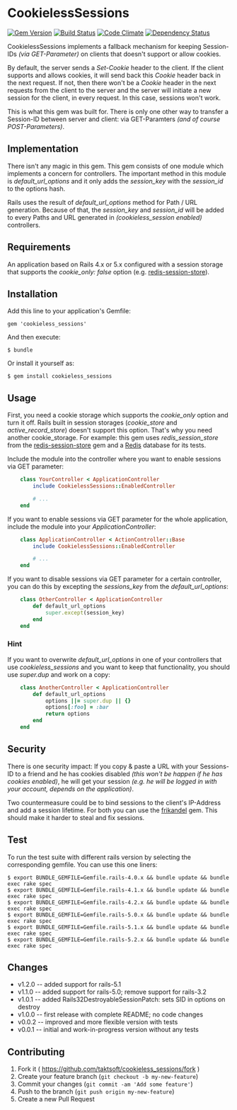 # CookielessSessions
[![Gem Version](https://badge.fury.io/rb/cookieless_sessions.png)](http://badge.fury.io/rb/cookieless_sessions)
[![Build Status](https://api.travis-ci.org/taktsoft/cookieless_sessions.png)](https://travis-ci.org/taktsoft/cookieless_sessions)
[![Code Climate](https://codeclimate.com/github/taktsoft/cookieless_sessions.png)](https://codeclimate.com/github/taktsoft/cookieless_sessions)
[![Dependency Status](https://gemnasium.com/taktsoft/cookieless_sessions.svg)](https://gemnasium.com/taktsoft/cookieless_sessions)

CookielessSessions implements a fallback mechanism for keeping Session-IDs _(via GET-Parameter)_ on clients that doesn't support or allow cookies.

By default, the server sends a _Set-Cookie_ header to the client. If the client supports and allows cookies, it will send back this _Cookie_ header back in the next request. If not, then there won't be a _Cookie_ header in the next requests from the client to the server and the server will initiate a new session for the client, in every request. In this case, sessions won't work.

This is what this gem was built for. There is only one other way to transfer a Session-ID between server and client: via GET-Paramters _(and of course POST-Parameters)_.

## Implementation

There isn't any magic in this gem. This gem consists of one module which implements a concern for controllers. The important method in this module is _default_url_options_ and it only adds the _session_key_ with the _session_id_ to the options hash.

Rails uses the result of _default_url_options_ method for Path / URL generation. Because of that, the _session_key_ and _session_id_ will be added to every Paths and URL generated in _(cookieless_session enabled)_ controllers.

## Requirements

An application based on Rails 4.x or 5.x configured with a session storage that supports the _cookie_only: false_ option (e.g. [redis-session-store](https://rubygems.org/gems/redis-session-store)).

## Installation

Add this line to your application's Gemfile:

    gem 'cookieless_sessions'

And then execute:

    $ bundle

Or install it yourself as:

    $ gem install cookieless_sessions

## Usage

First, you need a cookie storage which supports the _cookie_only_ option and turn it off. Rails built in session storages (_cookie_store_ and _active_record_store_) doesn't support this option. That's why you need another cookie_storage. For example: this gem uses _redis_session_store_ from the [redis-session-store](https://rubygems.org/gems/redis-session-store) gem and a [Redis](http://redis.io/) database for its tests.

Include the module into the controller where you want to enable sessions via GET parameter:

```ruby
    class YourController < ApplicationController
        include CookielessSessions::EnabledController

        # ...
    end
```

If you want to enable sessions via GET parameter for the whole application, include the module into your _ApplicationController_:

```ruby
    class ApplicationController < ActionController::Base
        include CookielessSessions::EnabledController

        # ...
    end
```

If you want to disable sessions via GET parameter for a certain controller, you can do this by excepting the _sessions_key_ from the _default_url_options_:

```ruby
    class OtherController < ApplicationController
        def default_url_options
            super.except(session_key)
        end
    end
```

### Hint

If you want to overwrite _default_url_options_ in one of your controllers that use _cookieless_sessions_ and you want to keep that functionality, you should use _super.dup_ and work on a copy:

```ruby
    class AnotherController < ApplicationController
        def default_url_options
            options ||= super.dup || {}
            options[:foo] = :bar
            return options
        end
    end
```

## Security

There is one security impact: If you copy & paste a URL with your Sessions-ID to a friend and he has cookies disabled _(this won't be happen if he has cookies enabled)_, he will get your session _(e.g. he will be logged in with your account, depends on the application)_.

Two countermeasure could be to bind sessions to the client's IP-Address and add a session lifetime. For both you can use the [frikandel](https://rubygems.org/gems/frikandel) gem. This should make it harder to steal and fix sessions.

## Test

To run the test suite with different rails version by selecting the corresponding gemfile. You can use this one liners:

    $ export BUNDLE_GEMFILE=Gemfile.rails-4.0.x && bundle update && bundle exec rake spec
    $ export BUNDLE_GEMFILE=Gemfile.rails-4.1.x && bundle update && bundle exec rake spec
    $ export BUNDLE_GEMFILE=Gemfile.rails-4.2.x && bundle update && bundle exec rake spec
    $ export BUNDLE_GEMFILE=Gemfile.rails-5.0.x && bundle update && bundle exec rake spec
    $ export BUNDLE_GEMFILE=Gemfile.rails-5.1.x && bundle update && bundle exec rake spec
    $ export BUNDLE_GEMFILE=Gemfile.rails-5.2.x && bundle update && bundle exec rake spec

## Changes

* v1.2.0 -- added support for rails-5.1
* v1.1.0 -- added support for rails-5.0; remove support for rails-3.2
* v1.0.1 -- added Rails32DestroyableSessionPatch: sets SID in options on destroy
* v1.0.0 -- first release with complete README; no code changes
* v0.0.2 -- improved and more flexible version with tests
* v0.0.1 -- initial and work-in-progress version without any tests

## Contributing

1. Fork it ( https://github.com/taktsoft/cookieless_sessions/fork )
2. Create your feature branch (`git checkout -b my-new-feature`)
3. Commit your changes (`git commit -am 'Add some feature'`)
4. Push to the branch (`git push origin my-new-feature`)
5. Create a new Pull Request
